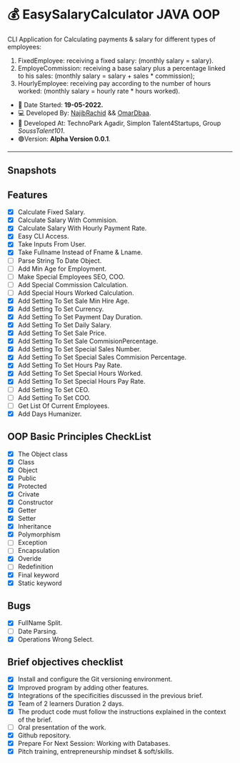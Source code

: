 # :moneybag: EasySalaryCalculator JAVA OOP
 CLI Application for Calculating payments & salary for different types of employees:
 1. FixedEmployee: receiving a fixed salary: (monthly salary = salary).
 2. EmployeCommission: receiving a base salary plus a percentage linked to his sales: (monthly salary = salary + sales * commission);
 3. HourlyEmployee: receiving pay according to the number of hours worked: (monthly salary = hourly rate * hours worked).

 - :date:	 Date Started: **19-05-2022.** 
 - :computer:	Developed By: [NajibRachid](https://github.com/n4j1Br4ch1D) && [OmarDbaa](https://github.com/omardbaa).
 - :office: Developed At: TechnoPark Agadir, Simplon Talent4Startups, Group *SoussTalent101*.
 - :green_circle:Version: **Alpha Version 0.0.1**.

---

## Snapshots

## Features

- [X] Calculate Fixed Salary.
- [X] Calculate Salary With Commision.
- [X] Calculate Salary With Hourly Payment Rate. 
- [X] Easy CLI Access.
- [X] Take Inputs From User.
- [X] Take Fullname Instead of Fname & Lname.
- [ ] Parse String To Date Object.
- [ ] Add Min Age for Employment.
- [ ] Make Special Employees SEO, COO.
- [ ] Add Special Commission Calculation.
- [ ] Add Special Hours Worked Calculation.
- [X] Add Setting To Set Sale Min Hire Age.
- [X] Add Setting To Set Currency.
- [X] Add Setting To Set Payment Day Duration.
- [X] Add Setting To Set Daily Salary.
- [X] Add Setting To Set Sale Price.
- [X] Add Setting To Set Sale CommisionPercentage.
- [X] Add Setting To Set Special Sales Number.
- [X] Add Setting To Set Special Sales Commision Percentage.
- [X] Add Setting To Set Hours Pay Rate.
- [X] Add Setting To Set Special Hours Worked.
- [X] Add Setting To Set Special Hours Pay Rate.
- [ ] Add Setting To Set CEO.
- [ ] Add Setting To Set COO.
- [ ] Get List Of Current Employees.
- [X] Add Days Humanizer.

## OOP Basic Principles CheckList

- [x] The Object class
- [x] Class
- [x] Object
- [x] Public
- [x] Protected
- [x] Crivate
- [x] Constructor
- [x] Getter
- [x] Setter
- [x] Inheritance
- [x] Polymorphism
- [ ] Exception
- [ ] Encapsulation
- [x] Overide
- [ ] Redefinition
- [x] Final keyword
- [x] Static keyword 

## Bugs 

- [X] FullName Split.
- [ ] Date Parsing.
- [X] Operations Wrong Select.

## Brief objectives checklist

- [X] Install and configure the Git versioning environment.
- [X] Improved program by adding other features.
- [X] Integrations of the specificities discussed in the previous brief.
- [X] Team of 2 learners Duration 2 days.
- [X] The product code must follow the instructions explained in the context of the brief.
- [ ] Oral presentation of the work.
- [X] Github repository.
- [X] Prepare For Next Session: Working with Databases.
- [X] Pitch training, entrepreneurship mindset & soft/skills.
